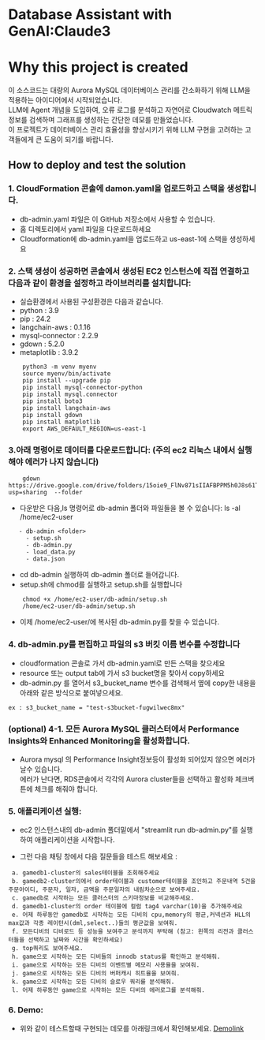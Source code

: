# Database Assistant with GenAI:Claude3

# **Why this project is created**
이 소스코드는 대량의 Aurora MySQL 데이터베이스 관리를 간소화하기 위해 LLM을 적용하는 아이디어에서 시작되었습니다.<br>
LLM에 Agent 개념을 도입하여, 오류 로그를 분석하고 자연어로 Cloudwatch 메트릭 정보를 검색하며 그래프를 생성하는 간단한 데모를 만들었습니다.<br>
이 프로젝트가 데이터베이스 관리 효율성을 향상시키기 위해 LLM 구현을 고려하는 고객들에게 큰 도움이 되기를 바랍니다.<br>

## **How to deploy and test the solution**

### 1. CloudFormation 콘솔에 damon.yaml을 업로드하고 스택을 생성합니다.
- db-admin.yaml 파일은 이 GitHub 저장소에서 사용할 수 있습니다.
- 홈 디렉토리에서 yaml 파일을 다운로드하세요
- Cloudformation에 db-admin.yaml을 업로드하고 us-east-1에 스택을 생성하세요

### 2. 스택 생성이 성공하면 콘솔에서 생성된 EC2 인스턴스에 직접 연결하고 다음과 같이 환경을 설정하고 라이브러리를 설치합니다:
- 실습환경에서 사용된 구성환경은 다음과 같습니다.
- python : 3.9
- pip : 24.2
- langchain-aws : 0.1.16
- mysql-connector : 2.2.9
- gdown : 5.2.0
- metaplotlib : 3.9.2
```
    python3 -m venv myenv      
    source myenv/bin/activate  
    pip install --upgrade pip
    pip install mysql-connector-python
    pip install mysql.connector
    pip install boto3       
    pip install langchain-aws
    pip install gdown
    pip install matplotlib
    export AWS_DEFAULT_REGION=us-east-1
```

### 3.아래 명령어로 데이터를 다운로드합니다: (주의 ec2 리눅스 내에서 실행해야 에러가 나지 않습니다)
```        
    gdown https://drive.google.com/drive/folders/15oie9_FlNv871sIIAFBPPM5h0J8s61TU?usp=sharing  --folder
```
- 다운받은 다음,ls 명령어로 db-admin 폴더와 파일들을 볼 수 있습니다: ls -al /home/ec2-user <br>
```
   - db-admin <folder>
     - setup.sh 
     - db-admin.py
     - load_data.py
     - data.json
```
- cd db-admin 실행하여 db-admin 폴더로 들어갑니다. <br>        
- setup.sh에 chmod를 실행하고 setup.sh를 실행합니다 <br>
```
    chmod +x /home/ec2-user/db-admin/setup.sh
    /home/ec2-user/db-admin/setup.sh
```
- 이제 /home/ec2-user/에 복사된 db-admin.py를 찾을 수 있습니다.<br>

### 4. db-admin.py를 편집하고 파일의 s3 버킷 이름 변수를 수정합니다

- cloudformation 콘솔로 가서 db-admin.yaml로 만든 스택을 찾으세요 <br>
- resource 또는 output tab에 가서 s3 bucket명을 찾아서 copy하세요 <br>
- db-admin.py 를 열어서 s3_bucket_name 변수를 검색해서 옆에 copy한 내용을 아래와 같은 방식으로 붙여넣으세요. <br>
```
ex : s3_bucket_name = "test-s3bucket-fugwilwec8mx" 
```

### (optional) 4-1. 모든 Aurora MySQL 클러스터에서 Performance Insights와 Enhanced Monitoring을 활성화합니다.

- Aurora mysql 의 Performance Insight정보등이 활성화 되어있지 않으면 에러가 날수 있습니다. <br>
  에러가 난다면, RDS콘솔에서 각각의 Aurora cluster들을 선택하고 활성화 체크버튼에 체크를 해줘야 합니다.  <br>

    
### 5. 애플리케이션 실행:

- ec2 인스턴스내의 db-admin 폴더밑에서 "streamlit run db-admin.py"를 실행하여 애플리케이션을 시작합니다. <br>

-    그런 다음 채팅 창에서 다음 질문들을 테스트 해보세요 :<br>
   ```
    a. gamedb1-cluster의 sales테이블을 조회해주세요
    b. gamedb2-cluster의에서 order테이블과 customer테이블을 조인하고 주문내역 5건을  주문아이디, 주문자, 일자, 금액을 주문일자의 내림차순으로 보여주세요.
    c. gamedb로 시작하는 모든 클러스터의 스키마정보를 비교해주세요.
    d. gamedb1-cluster의 order 테이블에 컬럼 tag4 varchar(10)을 추가해주세요
    e. 어제 하루동안 gamedb로 시작하는 모든 디비의 cpu,memory의 평균,커넥션과 HLL의 max값과 각종 레이턴시(dml,select..)들의 평균값을 보여줘.
    f. 모든디비의 디비로드 등 성능을 보여주고 분석까지 부탁해 (참고: 왼쪽의 리전과 클러스터들을 선택하고 날짜와 시간을 확인하세요) 
    g. top쿼리도 보여주세요. 
    h. game으로 시작하는 모든 디비들의 innodb status를 확인하고 분석해줘.
    i. game으로 시작하는 모든 디비의 이벤트별 메모리 사용율을 보여줘.
    j. game으로 시작하는 모든 디비의 버퍼캐시 히트율을 보여줘.
    k. game으로 시작하는 모든 디비의 슬로우 쿼리를 분석해줘.
    l. 어제 하루동안 game으로 시작하는 모든 디비의 에러로그를 분석해줘.
   
   ```
### 6. Demo:
- 위와 같이 테스트할때 구현되는 데모를 아래링크에서 확인해보세요.
[Demolink](https://www.youtube.com/playlist?list=PLtrKveME8VY41_VFxKJrjPGmRkcDInlix)
